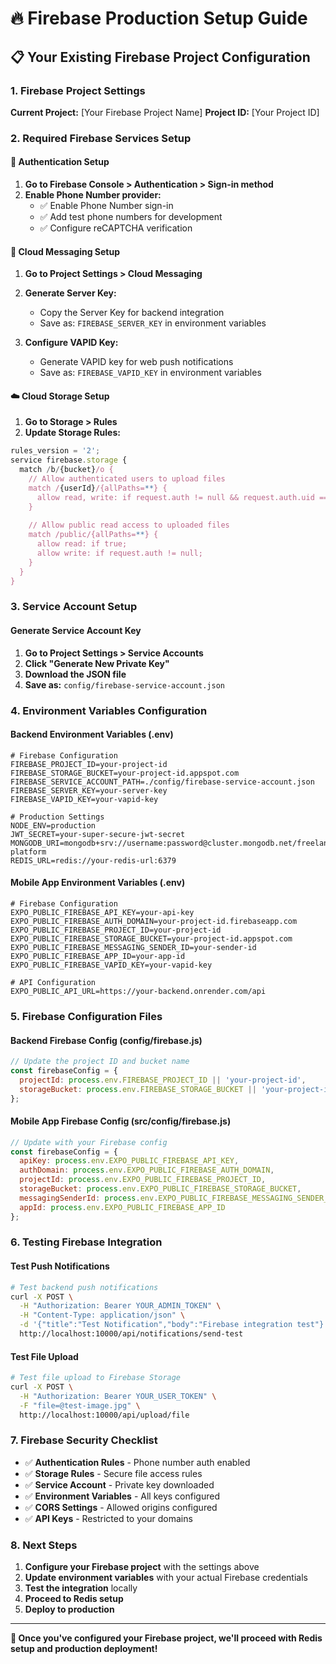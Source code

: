 # 🔥 Firebase Production Setup Guide

## 📋 Your Existing Firebase Project Configuration

### 1. Firebase Project Settings

**Current Project:** [Your Firebase Project Name]
**Project ID:** [Your Project ID]

### 2. Required Firebase Services Setup

#### 🔐 Authentication Setup
1. **Go to Firebase Console > Authentication > Sign-in method**
2. **Enable Phone Number provider:**
   - ✅ Enable Phone Number sign-in
   - ✅ Add test phone numbers for development
   - ✅ Configure reCAPTCHA verification

#### 📱 Cloud Messaging Setup
1. **Go to Project Settings > Cloud Messaging**
2. **Generate Server Key:**
   - Copy the Server Key for backend integration
   - Save as: `FIREBASE_SERVER_KEY` in environment variables

3. **Configure VAPID Key:**
   - Generate VAPID key for web push notifications
   - Save as: `FIREBASE_VAPID_KEY` in environment variables

#### ☁️ Cloud Storage Setup
1. **Go to Storage > Rules**
2. **Update Storage Rules:**
```javascript
rules_version = '2';
service firebase.storage {
  match /b/{bucket}/o {
    // Allow authenticated users to upload files
    match /{userId}/{allPaths=**} {
      allow read, write: if request.auth != null && request.auth.uid == userId;
    }
    
    // Allow public read access to uploaded files
    match /public/{allPaths=**} {
      allow read: if true;
      allow write: if request.auth != null;
    }
  }
}
```

### 3. Service Account Setup

#### Generate Service Account Key
1. **Go to Project Settings > Service Accounts**
2. **Click "Generate New Private Key"**
3. **Download the JSON file**
4. **Save as:** `config/firebase-service-account.json`

### 4. Environment Variables Configuration

#### Backend Environment Variables (.env)
```env
# Firebase Configuration
FIREBASE_PROJECT_ID=your-project-id
FIREBASE_STORAGE_BUCKET=your-project-id.appspot.com
FIREBASE_SERVICE_ACCOUNT_PATH=./config/firebase-service-account.json
FIREBASE_SERVER_KEY=your-server-key
FIREBASE_VAPID_KEY=your-vapid-key

# Production Settings
NODE_ENV=production
JWT_SECRET=your-super-secure-jwt-secret
MONGODB_URI=mongodb+srv://username:password@cluster.mongodb.net/freelancing-platform
REDIS_URL=redis://your-redis-url:6379
```

#### Mobile App Environment Variables (.env)
```env
# Firebase Configuration
EXPO_PUBLIC_FIREBASE_API_KEY=your-api-key
EXPO_PUBLIC_FIREBASE_AUTH_DOMAIN=your-project-id.firebaseapp.com
EXPO_PUBLIC_FIREBASE_PROJECT_ID=your-project-id
EXPO_PUBLIC_FIREBASE_STORAGE_BUCKET=your-project-id.appspot.com
EXPO_PUBLIC_FIREBASE_MESSAGING_SENDER_ID=your-sender-id
EXPO_PUBLIC_FIREBASE_APP_ID=your-app-id
EXPO_PUBLIC_FIREBASE_VAPID_KEY=your-vapid-key

# API Configuration
EXPO_PUBLIC_API_URL=https://your-backend.onrender.com/api
```

### 5. Firebase Configuration Files

#### Backend Firebase Config (config/firebase.js)
```javascript
// Update the project ID and bucket name
const firebaseConfig = {
  projectId: process.env.FIREBASE_PROJECT_ID || 'your-project-id',
  storageBucket: process.env.FIREBASE_STORAGE_BUCKET || 'your-project-id.appspot.com'
};
```

#### Mobile App Firebase Config (src/config/firebase.js)
```javascript
// Update with your Firebase config
const firebaseConfig = {
  apiKey: process.env.EXPO_PUBLIC_FIREBASE_API_KEY,
  authDomain: process.env.EXPO_PUBLIC_FIREBASE_AUTH_DOMAIN,
  projectId: process.env.EXPO_PUBLIC_FIREBASE_PROJECT_ID,
  storageBucket: process.env.EXPO_PUBLIC_FIREBASE_STORAGE_BUCKET,
  messagingSenderId: process.env.EXPO_PUBLIC_FIREBASE_MESSAGING_SENDER_ID,
  appId: process.env.EXPO_PUBLIC_FIREBASE_APP_ID
};
```

### 6. Testing Firebase Integration

#### Test Push Notifications
```bash
# Test backend push notifications
curl -X POST \
  -H "Authorization: Bearer YOUR_ADMIN_TOKEN" \
  -H "Content-Type: application/json" \
  -d '{"title":"Test Notification","body":"Firebase integration test"}' \
  http://localhost:10000/api/notifications/send-test
```

#### Test File Upload
```bash
# Test file upload to Firebase Storage
curl -X POST \
  -H "Authorization: Bearer YOUR_USER_TOKEN" \
  -F "file=@test-image.jpg" \
  http://localhost:10000/api/upload/file
```

### 7. Firebase Security Checklist

- ✅ **Authentication Rules** - Phone number auth enabled
- ✅ **Storage Rules** - Secure file access rules
- ✅ **Service Account** - Private key downloaded
- ✅ **Environment Variables** - All keys configured
- ✅ **CORS Settings** - Allowed origins configured
- ✅ **API Keys** - Restricted to your domains

### 8. Next Steps

1. **Configure your Firebase project** with the settings above
2. **Update environment variables** with your actual Firebase credentials
3. **Test the integration** locally
4. **Proceed to Redis setup**
5. **Deploy to production**

---

**🎯 Once you've configured your Firebase project, we'll proceed with Redis setup and production deployment!**
